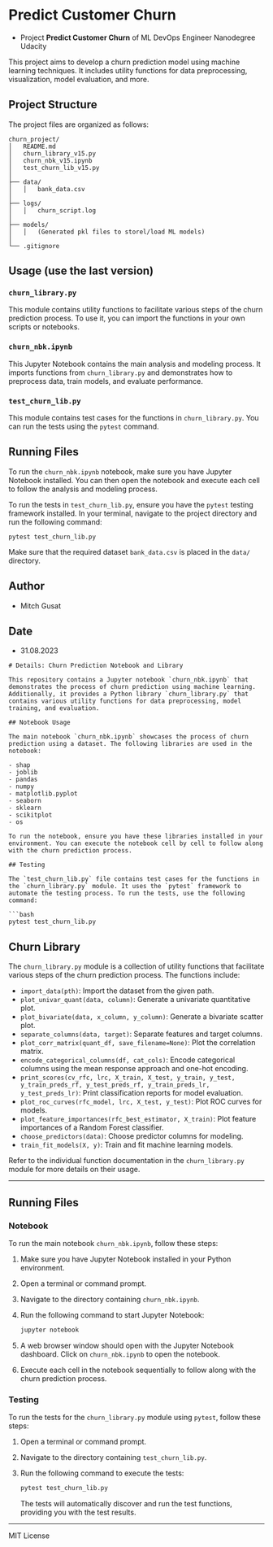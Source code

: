 # Predict Customer Churn

- Project **Predict Customer Churn** of ML DevOps Engineer Nanodegree Udacity

This project aims to develop a churn prediction model using machine learning techniques. It includes utility functions for data preprocessing, visualization, model evaluation, and more.

## Project Structure

The project files are organized as follows:

```
churn_project/
│   README.md
│   churn_library_v15.py
│   churn_nbk_v15.ipynb
│   test_churn_lib_v15.py
│
├── data/
│   │   bank_data.csv
│
├── logs/
│   │   churn_script.log
│
├── models/
│   │   (Generated pkl files to storel/load ML models)
│
└── .gitignore
```

## Usage (use the last version)

### `churn_library.py`

This module contains utility functions to facilitate various steps of the churn prediction process. To use it, you can import the functions in your own scripts or notebooks.

### `churn_nbk.ipynb`

This Jupyter Notebook contains the main analysis and modeling process. It imports functions from `churn_library.py` and demonstrates how to preprocess data, train models, and evaluate performance.

### `test_churn_lib.py`

This module contains test cases for the functions in `churn_library.py`. You can run the tests using the `pytest` command.

## Running Files

To run the `churn_nbk.ipynb` notebook, make sure you have Jupyter Notebook installed. You can then open the notebook and execute each cell to follow the analysis and modeling process.

To run the tests in `test_churn_lib.py`, ensure you have the `pytest` testing framework installed. In your terminal, navigate to the project directory and run the following command:

```
pytest test_churn_lib.py
```

Make sure that the required dataset `bank_data.csv` is placed in the `data/` directory.

## Author

- Mitch Gusat

## Date

- 31.08.2023
```
# Details: Churn Prediction Notebook and Library

This repository contains a Jupyter notebook `churn_nbk.ipynb` that demonstrates the process of churn prediction using machine learning. Additionally, it provides a Python library `churn_library.py` that contains various utility functions for data preprocessing, model training, and evaluation.

## Notebook Usage

The main notebook `churn_nbk.ipynb` showcases the process of churn prediction using a dataset. The following libraries are used in the notebook:

- shap
- joblib
- pandas
- numpy
- matplotlib.pyplot
- seaborn
- sklearn
- scikitplot
- os

To run the notebook, ensure you have these libraries installed in your environment. You can execute the notebook cell by cell to follow along with the churn prediction process.

## Testing

The `test_churn_lib.py` file contains test cases for the functions in the `churn_library.py` module. It uses the `pytest` framework to automate the testing process. To run the tests, use the following command:

```bash
pytest test_churn_lib.py
```

## Churn Library

The `churn_library.py` module is a collection of utility functions that facilitate various steps of the churn prediction process. The functions include:

- `import_data(pth)`: Import the dataset from the given path.
- `plot_univar_quant(data, column)`: Generate a univariate quantitative plot.
- `plot_bivariate(data, x_column, y_column)`: Generate a bivariate scatter plot.
- `separate_columns(data, target)`: Separate features and target columns.
- `plot_corr_matrix(quant_df, save_filename=None)`: Plot the correlation matrix.
- `encode_categorical_columns(df, cat_cols)`: Encode categorical columns using the mean response approach and one-hot encoding.
- `print_scores(cv_rfc, lrc, X_train, X_test, y_train, y_test, y_train_preds_rf, y_test_preds_rf, y_train_preds_lr, y_test_preds_lr)`: Print classification reports for model evaluation.
- `plot_roc_curves(rfc_model, lrc, X_test, y_test)`: Plot ROC curves for models.
- `plot_feature_importances(rfc_best_estimator, X_train)`: Plot feature importances of a Random Forest classifier.
- `choose_predictors(data)`: Choose predictor columns for modeling.
- `train_fit_models(X, y)`: Train and fit machine learning models.

Refer to the individual function documentation in the `churn_library.py` module for more details on their usage.

---

## Running Files

### Notebook

To run the main notebook `churn_nbk.ipynb`, follow these steps:

1. Make sure you have Jupyter Notebook installed in your Python environment.
2. Open a terminal or command prompt.
3. Navigate to the directory containing `churn_nbk.ipynb`.
4. Run the following command to start Jupyter Notebook:
   
   ```bash
   jupyter notebook
   ```
   
5. A web browser window should open with the Jupyter Notebook dashboard. Click on `churn_nbk.ipynb` to open the notebook.
6. Execute each cell in the notebook sequentially to follow along with the churn prediction process.

### Testing

To run the tests for the `churn_library.py` module using `pytest`, follow these steps:

1. Open a terminal or command prompt.
2. Navigate to the directory containing `test_churn_lib.py`.
3. Run the following command to execute the tests:
   
   ```bash
   pytest test_churn_lib.py
   ```

   The tests will automatically discover and run the test functions, providing you with the test results.

---
MIT License
